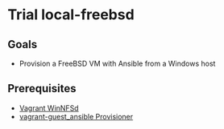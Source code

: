 # Trial local-freebsd

## Goals
* Provision a FreeBSD VM with Ansible from a Windows host

## Prerequisites 
* [Vagrant WinNFSd](https://github.com/winnfsd/vagrant-winnfsd)
* [vagrant-guest_ansible Provisioner](https://github.com/vovimayhem/vagrant-guest_ansible)

